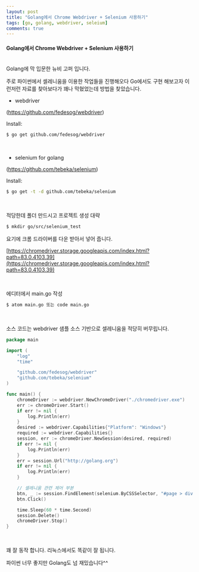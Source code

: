 ```yaml
---
layout: post
title: "Golang에서 Chrome Webdriver + Selenium 사용하기"
tags: [go, golang, webdriver, seleium]
comments: true
---
```


#### Golang에서 Chrome Webdriver + Selenium 사용하기
<br>
Golang에 막 입문한 뉴비 고퍼 입니다.

주로 파이썬에서 셀레니움을 이용한 작업들을 진행해오다 Go에서도
구현 해보고자 이런저런 자료를 찾아보다가 꽤나 막혔었는데 방법을 찾았습니다.
<br>
- webdriver

(https://github.com/fedesog/webdriver)

Install:
```bash
$ go get github.com/fedesog/webdriver
```
<br>

- selenium for golang

(https://github.com/tebeka/selenium)

Install:
```bash
$ go get -t -d github.com/tebeka/selenium
```
<br>

적당한데 폴더 만드시고 프로젝트 생성 대략

```bash
$ mkdir go/src/selenium_test
```
요기에 크롬 드라이버를 다운 받아서 넣어 줍니다.

[https://chromedriver.storage.googleapis.com/index.html?path=83.0.4103.39](https://chromedriver.storage.googleapis.com/index.html?path=83.0.4103.39)

<br>

에디터에서 main.go 작성

```bash
$ atom main.go 또는 code main.go
```

<br>

소스 코드는 webdriver 샘플 소스 기반으로 셀레니움을 적당히 버무립니다.

```go
package main

import (
    "log"
    "time"

    "github.com/fedesog/webdriver"
    "github.com/tebeka/selenium"
)

func main() {
    chromeDriver := webdriver.NewChromeDriver("./chromedriver.exe")
    err := chromeDriver.Start()
    if err != nil {
        log.Println(err)
    }
    desired := webdriver.Capabilities{"Platform": "Windows"}
    required := webdriver.Capabilities{}
    session, err := chromeDriver.NewSession(desired, required)
    if err != nil {
        log.Println(err)
    }
    err = session.Url("http://golang.org")
    if err != nil {
        log.Println(err)
    }

    // 셀레니움 관련 제어 부분
    btn, _ := session.FindElement(selenium.ByCSSSelector, "#page > div > div.HomeContainer > section.HomeSection.Playground > div.Playground-controls > div > button")
    btn.Click()

    time.Sleep(60 * time.Second)
    session.Delete()
    chromeDriver.Stop()
}
```
<br>

꽤 잘 동작 합니다. 리눅스에서도 똑같이 잘 됩니다.

파이썬 너무 좋지만 Golang도 넘 재밌습니다^^
